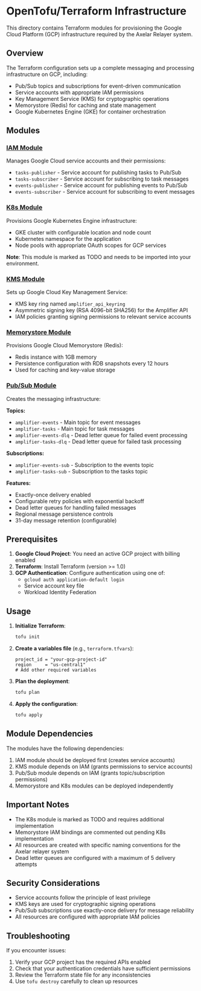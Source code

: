 # OpenTofu/Terraform Infrastructure

This directory contains Terraform modules for provisioning the Google Cloud Platform (GCP) infrastructure required by the Axelar Relayer system.

## Overview

The Terraform configuration sets up a complete messaging and processing infrastructure on GCP, including:
- Pub/Sub topics and subscriptions for event-driven communication
- Service accounts with appropriate IAM permissions
- Key Management Service (KMS) for cryptographic operations
- Memorystore (Redis) for caching and state management
- Google Kubernetes Engine (GKE) for container orchestration

## Modules

### [IAM Module](./modules/iam/)
Manages Google Cloud service accounts and their permissions:
- `tasks-publisher` - Service account for publishing tasks to Pub/Sub
- `tasks-subscriber` - Service account for subscribing to task messages
- `events-publisher` - Service account for publishing events to Pub/Sub
- `events-subscriber` - Service account for subscribing to event messages

### [K8s Module](./modules/k8s/)
Provisions Google Kubernetes Engine infrastructure:
- GKE cluster with configurable location and node count
- Kubernetes namespace for the application
- Node pools with appropriate OAuth scopes for GCP services

**Note**: This module is marked as TODO and needs to be imported into your environment.

### [KMS Module](./modules/kms/)
Sets up Google Cloud Key Management Service:
- KMS key ring named `amplifier_api_keyring`
- Asymmetric signing key (RSA 4096-bit SHA256) for the Amplifier API
- IAM policies granting signing permissions to relevant service accounts

### [Memorystore Module](./modules/memorystore/)
Provisions Google Cloud Memorystore (Redis):
- Redis instance with 1GB memory
- Persistence configuration with RDB snapshots every 12 hours
- Used for caching and key-value storage

### [Pub/Sub Module](./modules/pubsub/)
Creates the messaging infrastructure:

**Topics:**
- `amplifier-events` - Main topic for event messages
- `amplifier-tasks` - Main topic for task messages
- `amplifier-events-dlq` - Dead letter queue for failed event processing
- `amplifier-tasks-dlq` - Dead letter queue for failed task processing

**Subscriptions:**
- `amplifier-events-sub` - Subscription to the events topic
- `amplifier-tasks-sub` - Subscription to the tasks topic

**Features:**
- Exactly-once delivery enabled
- Configurable retry policies with exponential backoff
- Dead letter queues for handling failed messages
- Regional message persistence controls
- 31-day message retention (configurable)

## Prerequisites

1. **Google Cloud Project**: You need an active GCP project with billing enabled
2. **Terraform**: Install Terraform (version >= 1.0)
3. **GCP Authentication**: Configure authentication using one of:
   - `gcloud auth application-default login`
   - Service account key file
   - Workload Identity Federation

## Usage

1. **Initialize Terraform**:
   ```bash
   tofu init
   ```

2. **Create a variables file** (e.g., `terraform.tfvars`):
   ```hcl
   project_id = "your-gcp-project-id"
   region     = "us-central1"
   # Add other required variables
   ```

3. **Plan the deployment**:
   ```bash
   tofu plan
   ```

4. **Apply the configuration**:
   ```bash
   tofu apply
   ```

## Module Dependencies

The modules have the following dependencies:
1. IAM module should be deployed first (creates service accounts)
2. KMS module depends on IAM (grants permissions to service accounts)
3. Pub/Sub module depends on IAM (grants topic/subscription permissions)
4. Memorystore and K8s modules can be deployed independently

## Important Notes

- The K8s module is marked as TODO and requires additional implementation
- Memorystore IAM bindings are commented out pending K8s implementation
- All resources are created with specific naming conventions for the Axelar relayer system
- Dead letter queues are configured with a maximum of 5 delivery attempts

## Security Considerations

- Service accounts follow the principle of least privilege
- KMS keys are used for cryptographic signing operations
- Pub/Sub subscriptions use exactly-once delivery for message reliability
- All resources are configured with appropriate IAM policies

## Troubleshooting

If you encounter issues:
1. Verify your GCP project has the required APIs enabled
2. Check that your authentication credentials have sufficient permissions
3. Review the Terraform state file for any inconsistencies
4. Use `tofu destroy` carefully to clean up resources

